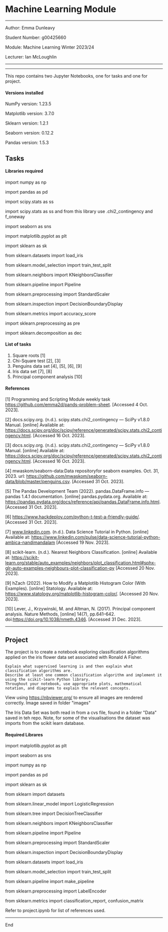 # Machine Learning Module

***
Author: Emma Dunleavy

Student Number: g00425660

Module: Machine Learning Winter 2023/24 

Lecturer: Ian McLoughlin
***

***

This repo contains two Jupyter Notebooks, one for tasks and one for project.

#### Versions installed 

NumPy version: 1.23.5

Matplotlib version: 3.7.0

Sklearn version: 1.2.1

Seaborn version: 0.12.2

Pandas version: 1.5.3

## Tasks

#### Libraries required 

import numpy as np

import pandas as pd

import scipy.stats as ss

import scipy.stats as ss and from this library use .chi2_contingency and f_oneway

import seaborn as sns

import matplotlib.pyplot as plt

import sklearn as sk

from sklearn.datasets import load_iris

from sklearn.model_selection import train_test_split

from sklearn.neighbors import KNeighborsClassifier

from sklearn.pipeline import Pipeline

from sklearn.preprocessing import StandardScaler

from sklearn.inspection import DecisionBoundaryDisplay

from sklearn.metrics import accuracy_score

import sklearn.preprocessing as pre

import sklearn.decomposition as dec

#### List of tasks
1. Square roots [1]
2. Chi-Square test [2], [3]
3. Penguins data set [4], [5], [6], [9]
4. Iris data set [7], [8]
5. Principal component analysis [10]

#### References 

[1] Programming and Scripting Module weekly task https://github.com/emma2d/pands-problem-sheet. [Accessed 4 Oct. 2023].

[2] docs.scipy.org. (n.d.). scipy.stats.chi2_contingency — SciPy v1.8.0 Manual. [online] Available at: https://docs.scipy.org/doc/scipy/reference/generated/scipy.stats.chi2_contingency.html. [Accessed 16 Oct. 2023].

[3] docs.scipy.org. (n.d.). scipy.stats.chi2_contingency — SciPy v1.8.0 Manual. [online] Available at: https://docs.scipy.org/doc/scipy/reference/generated/scipy.stats.chi2_contingency.html. [Accessed 16 Oct. 2023].

[4] mwaskom/seaborn-data:Data repositoryfor seaborn examples. Oct. 31, 2023. url: https://github.com/mwaskom/seaborn-data/blob/master/penguins.csv. [Accessed 31 Oct. 2023].

[5] The Pandas Development Team (2022). pandas.DataFrame.info — pandas 1.4.1 documentation. [online] pandas.pydata.org. Available at: https://pandas.pydata.org/docs/reference/api/pandas.DataFrame.info.html.
[Accessed 31 Oct. 2023].

[6] https://www.hackdeploy.com/python-t-test-a-friendly-guide/. [Accessed 31 Oct. 2023].

[7] www.linkedin.com. (n.d.). Data Science Tutorial in Python. [online] Available at: https://www.linkedin.com/pulse/data-science-tutorial-python-ambica-nandimandalam [Accessed 19 Nov. 2023].

[8] scikit-learn. (n.d.). Nearest Neighbors Classification. [online] Available at: https://scikit-learn.org/stable/auto_examples/neighbors/plot_classification.html#sphx-glr-auto-examples-neighbours-plot-classification-py [Accessed 20 Nov. 2023].

[9] hZach (2022). How to Modify a Matplotlib Histogram Color (With Examples). [online] Statology. Available at: https://www.statology.org/matplotlib-histogram-color/. [Accessed 20 Nov. 2023].

[10] Lever, J., Krzywinski, M. and Altman, N. (2017). Principal component analysis. Nature Methods, [online] 14(7), pp.641–642. doi:https://doi.org/10.1038/nmeth.4346. [Accessed 31 Dec. 2023].

***

## Project

The project is to create a notebook exploring classification algorithms applied on the iris flower data set associated with Ronald A Fisher.

    Explain what supervised learning is and then explain what classification algorithms are.
    Describe at least one common classification algorithm and implement it using the scikit-learn Python library.
    Throughout your notebook, use appropriate plots, mathematical notation, and diagrams to explain the relevant concepts.


View using https://nbviewer.org/ to ensure all images are rendered correctly. Image saved in folder "images"

The Iris Data Set was both read in from a cvs file, found in a folder "Data" saved in teh repo. Note, for some of the visualisations the dataset was imports from the scikit learn database.

#### Required Librares

import matplotlib.pyplot as plt

import seaborn as sns

import numpy as np

import pandas as pd

import sklearn as sk

from sklearn import datasets

from sklearn.linear_model import LogisticRegression

from sklearn.tree import DecisionTreeClassifier

from sklearn.neighbors import KNeighborsClassifier

from sklearn.pipeline import Pipeline

from sklearn.preprocessing import StandardScaler

from sklearn.inspection import DecisionBoundaryDisplay

from sklearn.datasets import load_iris

from sklearn.model_selection import train_test_split

from sklearn.pipeline import make_pipeline

from sklearn.preprocessing import LabelEncoder

from sklearn.metrics import classification_report, confusion_matrix

Refer to project.ipynb for list of references used. 

*** 

End
   
